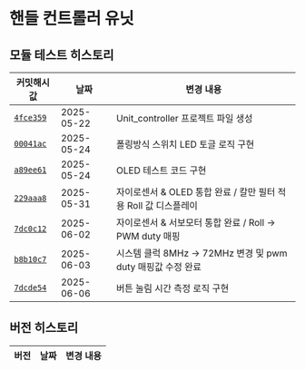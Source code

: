 # 핸들 컨트롤러 유닛
## 모듈 테스트 히스토리
| 커밋해시값 | 날짜         | 변경 내용 |
|----------|--------------|-----------|
| [`4fce359`](https://github.com/YeonsuJ/Car_control_project/commit/4fce359261424681753464619c7e2628c30c1720) | 2025-05-22 | Unit_controller 프로젝트 파일 생성 |
| [`00041ac`](https://github.com/YeonsuJ/Car_control_project/commit/00041ac7af3b44cfdb9ed819bdfbda69035885cd) | 2025-05-24 | 폴링방식 스위치 LED 토글 로직 구현 |
| [`a89ee61`](https://github.com/YeonsuJ/Car_control_project/commit/a89ee61071d8992d62197c93fb81851c717782c4) | 2025-05-24 | OLED 테스트 코드 구현 |
| [`229aaa8`](https://github.com/YeonsuJ/Car_control_project/commit/229aaa8b4e313b1294b8de80c3d619d1e4bc61c4) | 2025-05-31 | 자이로센서 & OLED 통합 완료 / 칼만 필터 적용 Roll 값 디스플레이 |
| [`7dc0c12`](https://github.com/YeonsuJ/Car_control_project/commit/7dc0c1298043c86b4969e85140554ca7ac16d90a) | 2025-06-02 | 자이로센서 & 서보모터 통합 완료 / Roll -> PWM duty 매핑 |
| [`b8b10c7`](https://github.com/YeonsuJ/Car_control_project/commit/b8b10c700b9ac08d53d55301592650528b12d3e5) | 2025-06-03 | 시스템 클럭 8MHz -> 72MHz 변경 및 pwm duty 매핑값 수정 완료 |
| [`7dcde54`](https://github.com/YeonsuJ/Car_control_project/commit/7dcde5411003d99339164ecea6fa701451369387) | 2025-06-06 | 버튼 눌림 시간 측정 로직 구현 |


## 버전 히스토리
| 버전 | 날짜         | 변경 내용 |
|----------|--------------|-----------|
